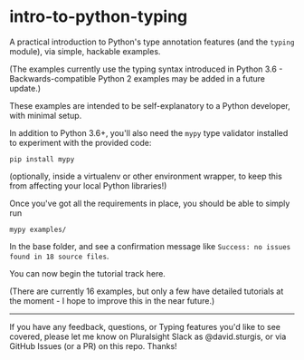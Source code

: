 # intro-to-python-typing
A practical introduction to Python's type annotation features (and the `typing` module), via simple, hackable examples.

(The examples currently use the typing syntax introduced in Python 3.6 - Backwards-compatible Python 2 examples may be added in a future update.)

These examples are intended to be self-explanatory to a Python developer, with minimal setup.

In addition to Python 3.6+, you'll also need the `mypy` type validator installed to experiment with the provided code:

```
pip install mypy
```

(optionally, inside a virtualenv or other environment wrapper, to keep this from affecting your local Python libraries!)

Once you've got all the requirements in place, you should be able to simply run

```
mypy examples/
```

In the base folder, and see a confirmation message like `Success: no issues found in 18 source files`.

You can now begin the tutorial track here.

(There are currently 16 examples, but only a few have detailed tutorials at the moment - I hope to improve this in the near future.)

---
If you have any feedback, questions, or Typing features you'd like to see covered, please let me know on Pluralsight Slack as @david.sturgis, or via GitHub Issues (or a PR) on this repo. Thanks!